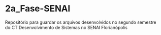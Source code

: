 # 2a_Fase-SENAI
Repositório para guardar os arquivos desenvolvidos no segundo semestre do CT Desenvolvimento de Sistemas no SENAI Florianópolis
